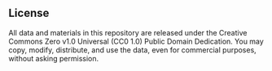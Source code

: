 ## License
All data and materials in this repository are released under the Creative Commons Zero v1.0 Universal (CC0 1.0) Public Domain Dedication.
You may copy, modify, distribute, and use the data, even for commercial purposes, without asking permission.
